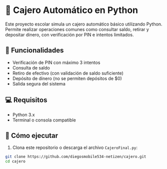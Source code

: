 # 🏦 Cajero Automático en Python

Este proyecto escolar simula un cajero automático básico utilizando Python. Permite realizar operaciones comunes como consultar saldo, retirar y depositar dinero, con verificación por PIN e intentos limitados.

## 🎯 Funcionalidades

- Verificación de PIN con máximo 3 intentos
- Consulta de saldo
- Retiro de efectivo (con validación de saldo suficiente)
- Depósito de dinero (no se permiten depósitos de $0)
- Salida segura del sistema

## 💻 Requisitos

- Python 3.x
- Terminal o consola compatible

## 🚀 Cómo ejecutar

1. Clona este repositorio o descarga el archivo `CajeroFinal.py`:

```bash
git clone https://github.com/diegosmobile534-netizen/cajero.git
cd cajero
